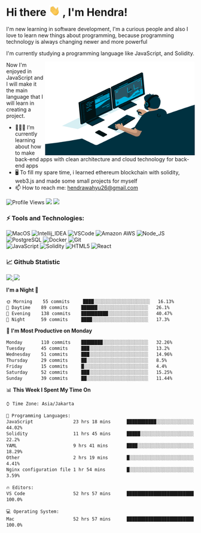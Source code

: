 # Hi there <img src="https://raw.githubusercontent.com/whysaputro/whysaputro/master/wave.gif" width="30px"> , I'm Hendra!
  
I'm new learning in software development, I'm a curious people and also I love to learn new things about programming, because programming technology is always changing newer and more powerful

I'm currently studying a programming language like JavaScript, and Solidity.

<img align="right" alt="GIF" src="https://raw.githubusercontent.com/whysaputro/whysaputro/master/code.gif" width="400" height="250" />

Now I'm enjoyed in JavaScript and I will make it the main language that I will learn in creating a project.

- 🧑🏻‍💻 I’m currently learning about how to make back-end apps with clean architecture and cloud technology for back-end apps
- 🖥 To fill my spare time, i learned ethereum blockchain with solidity, web3.js and made some small projects for myself
- 📫 How to reach me: hendrawahyu26@gmail.com
 

![Profile Views](https://gpvc.arturio.dev/whysaputro)
<a href="http://twitter.com/whysaputro"><img src="https://img.shields.io/badge/-twitter-informational?style=flat&logo=Twitter&logoColor=white&color=1DA1F2" /></a>
<a href="https://www.linkedin.com/in/hendra-wahyu-saputro-a48b68212/"><img src="https://img.shields.io/badge/-linkedin-informational?style=flat&logo=linkedin&logoColor=white&color=0077b5" /></a>

### ⚡ Tools and Technologies:
![MacOS](https://img.shields.io/badge/OS-MacOs-informational?style=flat&logo=apple&logoColor=white&color=2bbc8a)
![Intellij_IDEA](https://img.shields.io/badge/IDE-IntelliJ_IDEA-informational?style=flat&logo=intellij-idea&logoColor=white&color=2bbc8a)
![VSCode](https://img.shields.io/badge/Text_Editor-VSCode-informational?style=flat&logo=visual-studio-code&logoColor=white&color=2bbc8a)
![Amazon AWS](https://img.shields.io/badge/Cloud-Amazon_AWS-informational?style=flat&logo=amazon-aws&logoColor=white&color=2bbc8a)
![Node_JS](https://img.shields.io/badge/Tools-Nodejs-informational?style=flat&logo=Node.js&logoColor=white&color=2bbc8a)
![PostgreSQL](https://img.shields.io/badge/Tools-PostgreSQL-informational?style=flat&logo=postgresql&logoColor=white&color=2bbc8a)
![Docker](https://img.shields.io/badge/Tools-Docker-informational?style=flat&logo=docker&logoColor=white&color=2bbc8a)
![Git](https://img.shields.io/badge/Tools-Git-informational?style=flat&logo=git&logoColor=white&color=2bbc8a)
</br>
![JavaScript](https://img.shields.io/badge/Code-JavaScript-informational?style=flat&logo=javascript&logoColor=white&color=2bbc8a)
![Solidity](https://img.shields.io/badge/Code-Solidity-informational?style=flat&logo=solidity&logoColor=white&color=2bbc8a)
![HTML5](https://img.shields.io/badge/Code-HTML5-informational?style=flat&logo=html5&logoColor=white&color=2bbc8a)
![React](https://img.shields.io/badge/Code-React-informational?style=flat&logo=react&logoColor=white&color=2bbc8a)

  
### 📈 Github Statistic
<p align="left" dir="auto">
    <a href="https://github.com/whysaputro">
      <img height="150em" src="https://github-readme-stats-eight-theta.vercel.app/api?username=whysaputro&show_icons=true&theme=ayu-mirage&include_all_commits=true&count_private=true" style="max-width: 100%;"/>
      <img height="150em" src="https://github-readme-stats-eight-theta.vercel.app/api/top-langs/?username=whysaputro&layout=compact&langs_count=8&theme=ayu-mirage" style="max-width: 100%;"/>
    </a>
</p>

<!--START_SECTION:waka-->
**I'm a Night 🦉** 

```text
🌞 Morning    55 commits     ████░░░░░░░░░░░░░░░░░░░░░   16.13% 
🌆 Daytime    89 commits     ██████░░░░░░░░░░░░░░░░░░░   26.1% 
🌃 Evening    138 commits    ██████████░░░░░░░░░░░░░░░   40.47% 
🌙 Night      59 commits     ████░░░░░░░░░░░░░░░░░░░░░   17.3%

```
📅 **I'm Most Productive on Monday** 

```text
Monday       110 commits    ████████░░░░░░░░░░░░░░░░░   32.26% 
Tuesday      45 commits     ███░░░░░░░░░░░░░░░░░░░░░░   13.2% 
Wednesday    51 commits     ███░░░░░░░░░░░░░░░░░░░░░░   14.96% 
Thursday     29 commits     ██░░░░░░░░░░░░░░░░░░░░░░░   8.5% 
Friday       15 commits     █░░░░░░░░░░░░░░░░░░░░░░░░   4.4% 
Saturday     52 commits     ███░░░░░░░░░░░░░░░░░░░░░░   15.25% 
Sunday       39 commits     ██░░░░░░░░░░░░░░░░░░░░░░░   11.44%

```


📊 **This Week I Spent My Time On** 

```text
⌚︎ Time Zone: Asia/Jakarta

💬 Programming Languages: 
JavaScript               23 hrs 18 mins      ███████████░░░░░░░░░░░░░░   44.02% 
Solidity                 11 hrs 45 mins      █████░░░░░░░░░░░░░░░░░░░░   22.2% 
YAML                     9 hrs 41 mins       ████░░░░░░░░░░░░░░░░░░░░░   18.29% 
Other                    2 hrs 19 mins       █░░░░░░░░░░░░░░░░░░░░░░░░   4.41% 
Nginx configuration file 1 hr 54 mins        █░░░░░░░░░░░░░░░░░░░░░░░░   3.59%

🔥 Editors: 
VS Code                  52 hrs 57 mins      █████████████████████████   100.0%

💻 Operating System: 
Mac                      52 hrs 57 mins      █████████████████████████   100.0%

```


<!--END_SECTION:waka-->
